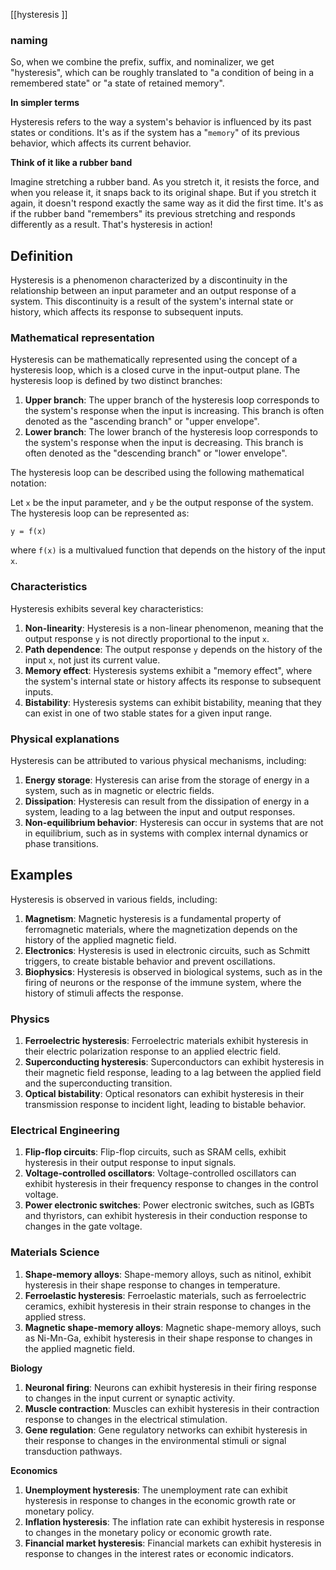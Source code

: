 
[[hysteresis ]]

### naming

So, when we combine the prefix, suffix, and nominalizer, we get "hysteresis", which can be roughly translated to "a condition of being in a remembered state" or "a state of retained memory".

**In simpler terms**

Hysteresis refers to the way a system's behavior is influenced by its past states or conditions. It's as if the system has a "`memory`" of its previous behavior, which affects its current behavior.

**Think of it like a rubber band**

Imagine stretching a rubber band. As you stretch it, it resists the force, and when you release it, it snaps back to its original shape. But if you stretch it again, it doesn't respond exactly the same way as it did the first time. It's as if the rubber band "remembers" its previous stretching and responds differently as a result. That's hysteresis in action!

## **Definition**

Hysteresis is a phenomenon characterized by a discontinuity in the relationship between an input parameter and an output response of a system. This discontinuity is a result of the system's internal state or history, which affects its response to subsequent inputs.

### **Mathematical representation**

Hysteresis can be mathematically represented using the concept of a hysteresis loop, which is a closed curve in the input-output plane. The hysteresis loop is defined by two distinct branches:

1. **Upper branch**: The upper branch of the hysteresis loop corresponds to the system's response when the input is increasing. This branch is often denoted as the "ascending branch" or "upper envelope".
2. **Lower branch**: The lower branch of the hysteresis loop corresponds to the system's response when the input is decreasing. This branch is often denoted as the "descending branch" or "lower envelope".

The hysteresis loop can be described using the following mathematical notation:

Let `x` be the input parameter, and `y` be the output response of the system. The hysteresis loop can be represented as:

`y = f(x)`

where `f(x)` is a multivalued function that depends on the history of the input `x`.

### **Characteristics**

Hysteresis exhibits several key characteristics:

1. **Non-linearity**: Hysteresis is a non-linear phenomenon, meaning that the output response `y` is not directly proportional to the input `x`.
2. **Path dependence**: The output response `y` depends on the history of the input `x`, not just its current value.
3. **Memory effect**: Hysteresis systems exhibit a "memory effect", where the system's internal state or history affects its response to subsequent inputs.
4. **Bistability**: Hysteresis systems can exhibit bistability, meaning that they can exist in one of two stable states for a given input range.

### Physical explanations

Hysteresis can be attributed to various physical mechanisms, including:

1. **Energy storage**: Hysteresis can arise from the storage of energy in a system, such as in magnetic or electric fields.
2. **Dissipation**: Hysteresis can result from the dissipation of energy in a system, leading to a lag between the input and output responses.
3. **Non-equilibrium behavior**: Hysteresis can occur in systems that are not in equilibrium, such as in systems with complex internal dynamics or phase transitions.
## **Examples**

Hysteresis is observed in various fields, including:

1. **Magnetism**: Magnetic hysteresis is a fundamental property of ferromagnetic materials, where the magnetization depends on the history of the applied magnetic field.
2. **Electronics**: Hysteresis is used in electronic circuits, such as Schmitt triggers, to create bistable behavior and prevent oscillations.
3. **Biophysics**: Hysteresis is observed in biological systems, such as in the firing of neurons or the response of the immune system, where the history of stimuli affects the response.

### **Physics**

1. **Ferroelectric hysteresis**: Ferroelectric materials exhibit hysteresis in their electric polarization response to an applied electric field.
2. **Superconducting hysteresis**: Superconductors can exhibit hysteresis in their magnetic field response, leading to a lag between the applied field and the superconducting transition.
3. **Optical bistability**: Optical resonators can exhibit hysteresis in their transmission response to incident light, leading to bistable behavior.

### **Electrical Engineering**

1. **Flip-flop circuits**: Flip-flop circuits, such as SRAM cells, exhibit hysteresis in their output response to input signals.
2. **Voltage-controlled oscillators**: Voltage-controlled oscillators can exhibit hysteresis in their frequency response to changes in the control voltage.
3. **Power electronic switches**: Power electronic switches, such as IGBTs and thyristors, can exhibit hysteresis in their conduction response to changes in the gate voltage.

### **Materials Science**

1. **Shape-memory alloys**: Shape-memory alloys, such as nitinol, exhibit hysteresis in their shape response to changes in temperature.
2. **Ferroelastic hysteresis**: Ferroelastic materials, such as ferroelectric ceramics, exhibit hysteresis in their strain response to changes in the applied stress.
3. **Magnetic shape-memory alloys**: Magnetic shape-memory alloys, such as Ni-Mn-Ga, exhibit hysteresis in their shape response to changes in the applied magnetic field.

**Biology**

1. **Neuronal firing**: Neurons can exhibit hysteresis in their firing response to changes in the input current or synaptic activity.
2. **Muscle contraction**: Muscles can exhibit hysteresis in their contraction response to changes in the electrical stimulation.
3. **Gene regulation**: Gene regulatory networks can exhibit hysteresis in their response to changes in the environmental stimuli or signal transduction pathways.

**Economics**

1. **Unemployment hysteresis**: The unemployment rate can exhibit hysteresis in response to changes in the economic growth rate or monetary policy.
2. **Inflation hysteresis**: The inflation rate can exhibit hysteresis in response to changes in the monetary policy or economic growth rate.
3. **Financial market hysteresis**: Financial markets can exhibit hysteresis in response to changes in the interest rates or economic indicators.